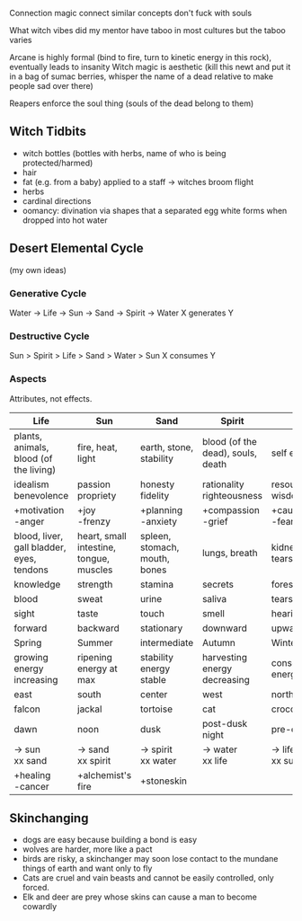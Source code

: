 Connection magic
connect similar concepts
don't fuck with souls

What witch vibes did my mentor have
taboo in most cultures but the taboo varies


Arcane is highly formal (bind to fire, turn to kinetic energy in this rock), eventually leads to insanity
Witch magic is aesthetic (kill this newt and put it in a bag of sumac berries, whisper the name of a dead relative to make people sad over there)

Reapers enforce the soul thing (souls of the dead belong to them)

## Witch Tidbits
* witch bottles (bottles with herbs, name of who is being protected/harmed)
* hair
* fat (e.g. from a baby) applied to a staff -> witches broom flight
* herbs
* cardinal directions
* oomancy: divination via shapes that a separated egg white forms when dropped into hot water

## Desert Elemental Cycle
(my own ideas)

### Generative Cycle
Water -> Life -> Sun -> Sand -> Spirit -> Water
X generates Y
### Destructive Cycle
Sun > Spirit > Life > Sand > Water > Sun
X consumes Y

### Aspects
Attributes, not effects. 

| Life                                      | Sun                                     | Sand                              | Spirit                            | Water                          |
| ----------------------------------------- | --------------------------------------- | --------------------------------- | --------------------------------- | ------------------------------ |
| plants, animals, blood (of the living)    | fire, heat, light                       | earth, stone, stability           | blood (of the dead), souls, death | self explanatory               |
| idealism<br>benevolence                   | passion<br>propriety                    | honesty<br>fidelity               | rationality<br>righteousness      | resourcefulness<br>wisdom      |
| +motivation<br>-anger                     | +joy<br>-frenzy                         | +planning<br>-anxiety             | +compassion<br>-grief             | +caution<br>-fear              |
| blood, liver, gall bladder, eyes, tendons | heart, small intestine, tongue, muscles | spleen, stomach, mouth, <br>bones | lungs, breath                     | kidney, bladder,<br>tears      |
| knowledge                                 | strength                                | stamina                           | secrets                           | foresight                      |
| blood                                     | sweat                                   | urine                             | saliva                            | tears                          |
| sight                                     | taste                                   | touch                             | smell                             | hearing                        |
| forward<br>                               | backward                                | stationary                        | downward                          | upward                         |
| Spring                                    | Summer                                  | intermediate                      | Autumn                            | Winter                         |
| growing<br>energy increasing              | ripening<br>energy at max               | stability<br>energy stable        | harvesting<br>energy decreasing   | consolidating<br>energy at min |
| east                                      | south                                   | center                            | west                              | north                          |
| falcon                                    | jackal                                  | tortoise                          | cat                               | crocodile                      |
| dawn                                      | noon                                    | dusk                              | post-dusk night                   | pre-dawn night                 |
| -> sun<br>xx sand                         | -> sand<br>xx spirit                    | -> spirit<br>xx water             | -> water<br>xx life               | -> life<br>xx sun              |
| +healing<br>-cancer                       | +alchemist's fire                       | +stoneskin                        |                                   |                                |

## Skinchanging
- dogs are easy because building a bond is easy
- wolves are harder, more like a pact
- birds are risky, a skinchanger may soon lose contact to the mundane things of earth and want only to fly
- Cats are cruel and vain beasts and cannot be easily controlled, only forced.
- Elk and deer are prey whose skins can cause a man to become cowardly